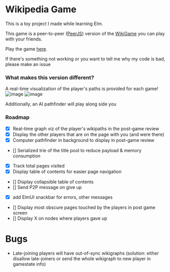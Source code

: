 
# Wikipedia Game

This is a toy project I made while learning Elm.

This game is a peer-to-peer ([PeerJS](https://peerjs.com/)) version of the [WikiGame](https://en.wikipedia.org/wiki/Wikipedia:Wiki_Game) you can play with your friends.

Play the game [here](https://nicolaswinsten.github.io/racer).

If there's something not working or you want to tell me why my code is bad, please make an issue

### What makes this version different?
A real-time visualization of the player's paths is provided for each game!
![image](https://github.com/NicolasWinsten/racer/assets/56099103/e04aee57-7e81-4faa-adad-beb0a8d88a82)
![image](https://github.com/NicolasWinsten/racer/assets/56099103/90162c18-fddc-4c34-9fef-ffd02c8e56ee)

Additionally, an AI pathfinder will play along side you


### Roadmap

- [X] Real-time graph viz of the player's wikipaths in the post-game review
- [x] Display the other players that are on the page with you (and were there) 
- [X] Computer pathfinder in background to display in post-game review
- [] Serialized trie of the title pool to reduce payload & memory consumption
- [X] Track total pages visited
- [X] Display table of contents for easier page navigation
- [] Display collapsible table of contents
- [] Send P2P message on give up
- [X] add ElmUI snackbar for errors, other messages
- [] Display most obscure pages touched by the players in post game screen
- [] Display X on nodes where players gave up

# Bugs
- Late-joining players will have out-of-sync wikigraphs (solution: either disallow late-joiners or send the whole wikigraph to new player in gamestate info)
